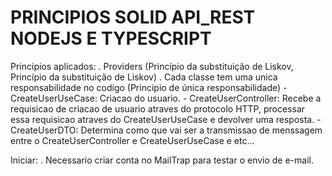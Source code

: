 # PRINCIPIOS SOLID API_REST NODEJS E TYPESCRIPT

Principios aplicados:
  . Providers (Princípio da substituição de Liskov, Princípio da substituição de Liskov)
  . Cada classe tem uma unica responsabilidade no codigo (Princípio de única responsabilidade)
      - CreateUserUseCase: Criacao do usuario. 
      - CreateUserController: Recebe a requisicao de criacao de usuario atraves do protocolo HTTP, processar essa requisicao atraves do CreateUserUseCase e devolver uma resposta.
      - CreateUserDTO: Determina como que vai ser a transmissao de menssagem entre o CreateUserController e CreateUserUseCase e etc...

Iniciar:
  . Necessario criar conta no MailTrap para testar o envio de e-mail.
